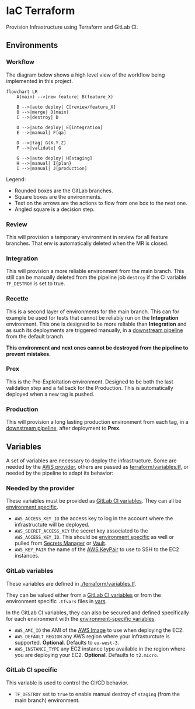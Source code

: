 # IaC Terraform

Provision Infrastructure using Terraform and GitLab CI.

## Environments

### Workflow

The diagram below shows a high level view of the workflow being implemented in this project.

```mermaid
flowchart LR
    A(main) -->|new feature| B(feature_X)

    B -->|auto deploy| C[review/feature_X]
    B -->|merge| D(main)
    C -->|destroy| D

    D -->|auto deploy| E[integration]
    E -->|manual| F[qa]

    D -->|tag| G(X.Y.Z)
    F -->|validate| G

    G -->|auto deploy| H[staging]
    H -->|manual| I{plan}
    I -->|manual| J[production]
``````

Legend:

* Rounded boxes are the GitLab branches.
* Square boxes are the environments.
* Text on the arrows are the actions to flow from one box to the next one.
* Angled square is a decision step.

### Review

This will provision a temporary environment in review for all feature branches. That env is automatically deleted when the MR is closed.

### Integration

This will provision a more reliable environment from the main branch.
This still can be manually deleted from the pipeline job `destroy` if the CI variable `TF_DESTROY` is set to true.

### Recette

This is a second layer of environments for the main branch.
This can for example be used for tests that cannot be reliably run on the **Integration** environment.
This one is designed to be more reliable than **Integration** and as such its deployments are triggered manually, in a [downstream pipeline](https://docs.gitlab.com/ee/ci/pipelines/downstream_pipelines.html) from the default branch.

**This environment and next ones cannot be destroyed from the pipeline to prevent mistakes.**

### Prex

This is the Pre-Exploitation environment. Designed to be both the last validation step and a fallback for the Production.
This is automatically deployed when a new tag is pushed.

### Production

This will provision a long lasting production environment from each tag, in a [downstream pipeline](https://docs.gitlab.com/ee/ci/pipelines/downstream_pipelines.html), after deployment to **Prex**.

## Variables

A set of variables are necessary to deploy the infrastructure. Some are needed by the [AWS provider](https://registry.terraform.io/providers/hashicorp/aws/latest/docs#environment-variables), others are passed as [terraform/variables.tf](./terraform/variables.tf), or needed by the pipeline to adapt its behavior:

### Needed by the provider

These variables must be provided as [GitLab CI variables](https://docs.gitlab.com/ee/ci/variables/). They can all be [environment specific](https://docs.gitlab.com/ee/ci/environments/index.html#limit-the-environment-scope-of-a-cicd-variable).

* `AWS_ACCESS_KEY_ID` the access key to log in the account where the infrastructute will be deployed.
* `AWS_SECRET_ACCESS_KEY` the secret key associated to the `AWS_ACCESS_KEY_ID`. This should be [environment specific](https://docs.gitlab.com/ee/ci/environments/index.html#limit-the-environment-scope-of-a-cicd-variable) as well or pulled from [Secrets Manager](https://docs.aws.amazon.com/secretsmanager/latest/userguide/intro.html) or [Vault](https://www.vaultproject.io/).
* `AWS_KEY_PAIR` the name of the [AWS KeyPair](https://docs.aws.amazon.com/AWSEC2/latest/UserGuide/ec2-key-pairs.html) to use to SSH to the EC2 instances.

### GitLab variables

These variables are defined in [./terraform/variables.tf](./terraform/variables.tf).

They can be valued either from a [GitLab CI variables](https://docs.gitlab.com/ee/ci/variables/) or from the environment specific `.tfvars` files in [vars](./vars/).

In the GitLab CI variables, they can also be secured and defined specifically for each environment with the [environment-specific variables](https://about.gitlab.com/blog/2021/04/09/demystifying-ci-cd-variables/#custom-cicd-variables).

* `AWS_AMI_ID` the AMI of the [AWS Image](https://docs.aws.amazon.com/AWSEC2/latest/UserGuide/finding-an-ami.html) to use when deploying the EC2.
* `AWS_DEFAULT_REGION` any AWS region where your infrasturcture is supported. **Optional**. Defaults to `eu-west-3`.
* `AWS_INSTANCE_TYPE` any EC2 instance type available in the region where you are deploying your EC2. **Optional**. Defaults to `t2.micro`.

### GitLab CI specific

This variable is used to control the CI/CD behavior.

* `TF_DESTROY` set to `true` to enable manual destroy of `staging` (from the main branch) environment.
